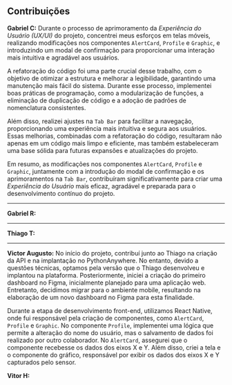 ## Contribuições

**Gabriel C:**
Durante o processo de aprimoramento da *Experiência do Usuário (UX/UI)* do projeto, concentrei meus esforços em telas móveis, realizando modificações nos componentes `AlertCard`, `Profile` e `Graphic`, e introduzindo um modal de confirmação para proporcionar uma interação mais intuitiva e agradável aos usuários.

A refatoração do código foi uma parte crucial desse trabalho, com o objetivo de otimizar a estrutura e melhorar a legibilidade, garantindo uma manutenção mais fácil do sistema. Durante esse processo, implementei boas práticas de programação, como a modularização de funções, a eliminação de duplicação de código e a adoção de padrões de nomenclatura consistentes.

Além disso, realizei ajustes na `Tab Bar` para facilitar a navegação, proporcionando uma experiência mais intuitiva e segura aos usuários. Essas melhorias, combinadas com a refatoração do código, resultaram não apenas em um código mais limpo e eficiente, mas também estabeleceram uma base sólida para futuras expansões e atualizações do projeto.

Em resumo, as modificações nos componentes `AlertCard`, `Profile` e `Graphic`, juntamente com a introdução do modal de confirmação e os aprimoramentos na `Tab Bar`, contribuíram significativamente para criar uma *Experiência do Usuário* mais eficaz, agradável e preparada para o desenvolvimento contínuo do projeto.

---

**Gabriel R:**

---

**Thiago T:**

---

**Victor Augusto:**
No início do projeto, contribuí junto ao Thiago na criação da API e na implantação no PythonAnywhere. No entanto, devido a questões técnicas, optamos pela versão que o Thiago desenvolveu e implantou na plataforma. Posteriormente, iniciei a criação do primeiro dashboard no Figma, inicialmente planejado para uma aplicação web. Entretanto, decidimos migrar para o ambiente mobile, resultando na elaboração de um novo dashboard no Figma para esta finalidade.

Durante a etapa de desenvolvimento front-end, utilizamos React Native, onde fui responsável pela criação de componentes, como `AlertCard`, `Profile` e `Graphic`. No componente `Profile`, implementei uma lógica que permite a alteração do nome do usuário, mas o salvamento de dados foi realizado por outro colaborador. No `AlertCard`, assegurei que o componente recebesse os dados dos eixos X e Y. Além disso, criei a tela e o componente do gráfico, responsável por exibir os dados dos eixos X e Y capturados pelo sensor.

**Vitor H:**
